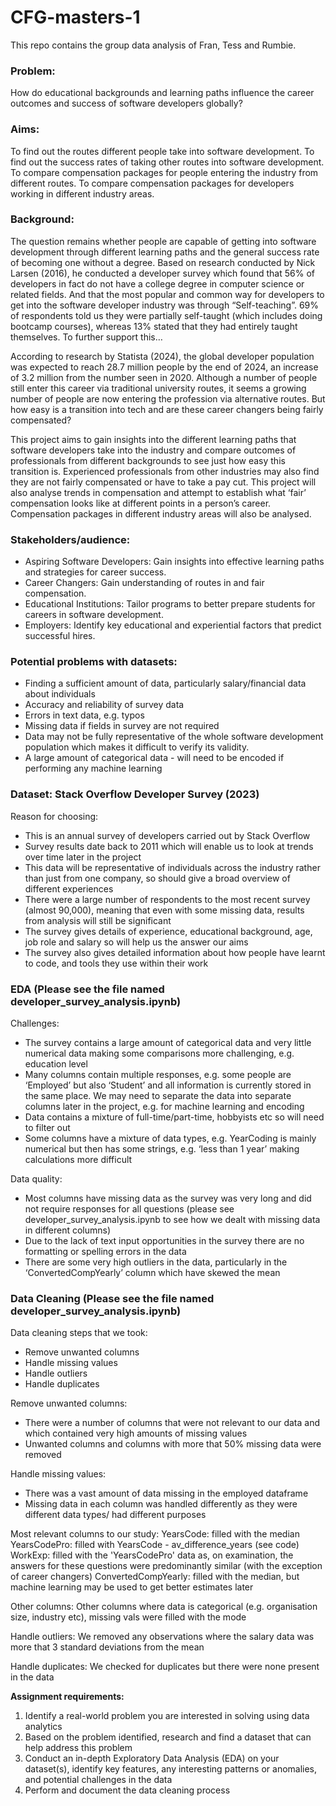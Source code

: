 # CFG-masters-1
This repo contains the group data analysis of Fran, Tess and Rumbie.

### Problem: 
How do educational backgrounds and learning paths influence the career outcomes and success of software developers globally?

### Aims:
To find out the routes different people take into software development.
To find out the success rates of taking other routes into software development.
To compare compensation packages for people entering the industry from different routes.
To compare compensation packages for developers working in different industry areas.

### Background:
The question remains whether people are capable of getting into software development through different learning paths and the general success rate of becoming one without a degree. Based on research conducted by Nick Larsen (2016), he conducted a developer survey which found that 56% of developers in fact do not have a college degree in computer science or related fields. And that the most popular and common way for developers to get into the software developer industry was through “Self-teaching”.  69% of respondents told us they were partially self-taught (which includes doing bootcamp courses), whereas 13% stated that they had entirely taught themselves. To further support this…

According to research by Statista (2024), the global developer population was expected to reach 28.7 million people by the end of 2024, an increase of 3.2 million from the number seen in 2020. Although a number of people still enter this career via traditional university routes, it seems a growing number of people are now entering the profession via alternative routes. But how easy is a transition into tech and are these career changers being fairly compensated?

This project aims to gain insights into the different learning paths that software developers take into the industry and compare outcomes of professionals from different backgrounds to see just how easy this transition is. Experienced professionals from other industries may also find they are not fairly compensated or have to take a pay cut. This project will also analyse trends in compensation and attempt to establish what ‘fair’ compensation looks like at different points in a person’s career. Compensation packages in different industry areas will also be analysed.

### Stakeholders/audience:
- Aspiring Software Developers: Gain insights into effective learning paths and strategies for career success.
- Career Changers: Gain understanding of routes in and fair compensation.
- Educational Institutions: Tailor programs to better prepare students for careers in software development.
- Employers: Identify key educational and experiential factors that predict successful hires.

### Potential problems with datasets:
- Finding a sufficient amount of data, particularly salary/financial data about individuals
- Accuracy and reliability of survey data
- Errors in text data, e.g. typos
- Missing data if fields in survey are not required
- Data may not be fully representative of the whole software development population which makes it difficult to verify its validity.
- A large amount of categorical data - will need to be encoded if performing any machine learning

### Dataset: Stack Overflow Developer Survey (2023)
Reason for choosing:
- This is an annual survey of developers carried out by Stack Overflow
- Survey results date back to 2011 which will enable us to look at trends over time later in the project
- This data will be representative of individuals across the industry rather than just from one company, so should give a broad overview of different experiences
- There were a large number of respondents to the most recent survey (almost 90,000), meaning that even with some missing data, results from analysis will still be significant
- The survey gives details of experience, educational background, age, job role and salary so will help us the answer our aims
- The survey also gives detailed information about how people have learnt to code, and tools they use within their work

### EDA (Please see the file named developer_survey_analysis.ipynb)
Challenges: 
- The survey contains a large amount of categorical data and very little numerical data making some comparisons more challenging, e.g. education level
- Many columns contain multiple responses, e.g. some people are ‘Employed’ but also ‘Student’ and all information is currently stored in the same place. We may need to separate the data into separate columns later in the project, e.g. for machine learning and encoding
- Data contains a mixture of full-time/part-time, hobbyists etc so will need to filter out
- Some columns have a mixture of data types, e.g. YearCoding is mainly numerical but then has some strings, e.g. ‘less than 1 year’ making calculations more difficult

Data quality:
- Most columns have missing data as the survey was very long and did not require responses for all questions (please see developer_survey_analysis.ipynb to see how we dealt with missing data in different columns)
- Due to the lack of text input opportunities in the survey there are no formatting or spelling errors in the data
- There are some very high outliers in the data, particularly in the ‘ConvertedCompYearly’ column which have skewed the mean 

### Data Cleaning (Please see the file named developer_survey_analysis.ipynb)

Data cleaning steps that we took:
- Remove unwanted columns
- Handle missing values
- Handle outliers
- Handle duplicates

Remove unwanted columns:
- There were a number of columns that were not relevant to our data and which contained very high amounts of missing values
- Unwanted columns and columns with more that 50% missing data were removed 

Handle missing values:
- There was a vast amount of data missing in the employed dataframe
- Missing data in each column was handled differently as they were different data types/ had different purposes

Most relevant columns to our study:
YearsCode: filled with the median
YearsCodePro: filled with YearsCode - av_difference_years (see code)
WorkExp: filled with the 'YearsCodePro' data as, on examination, the answers for these questions were predominantly similar (with the exception of career changers)
ConvertedCompYearly: filled with the median, but machine learning may be used to get better estimates later

Other columns:
Other columns where data is categorical (e.g. organisation size, industry etc), missing vals were filled with the mode

Handle outliers:
We removed any observations where the salary data was more that 3 standard deviations from the mean

Handle duplicates:
We checked for duplicates but there were none present in the data


**Assignment requirements:**
1. Identify a real-world problem you are interested in solving using data analytics
2. Based on the problem identified, research and find a dataset that can help address this problem
3. Conduct an in-depth Exploratory Data Analysis (EDA) on your dataset(s), identify key features, any interesting patterns or anomalies, and potential challenges in the data
4. Perform and document the data cleaning process
